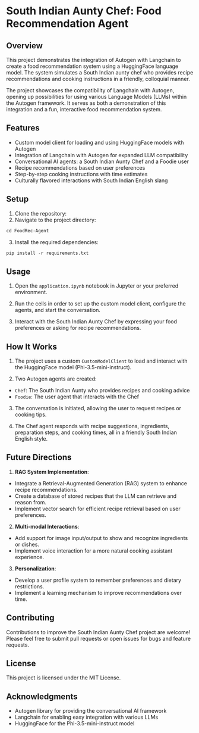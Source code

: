 # South Indian Aunty Chef: Food Recommendation Agent

## Overview

This project demonstrates the integration of Autogen with Langchain to create a food recommendation system using a HuggingFace language model. The system simulates a South Indian aunty chef who provides recipe recommendations and cooking instructions in a friendly, colloquial manner.

The project showcases the compatibility of Langchain with Autogen, opening up possibilities for using various Language Models (LLMs) within the Autogen framework. It serves as both a demonstration of this integration and a fun, interactive food recommendation system.

## Features

- Custom model client for loading and using HuggingFace models with Autogen
- Integration of Langchain with Autogen for expanded LLM compatibility
- Conversational AI agents: a South Indian Aunty Chef and a Foodie user
- Recipe recommendations based on user preferences
- Step-by-step cooking instructions with time estimates
- Culturally flavored interactions with South Indian English slang

## Setup

1. Clone the repository:
2. Navigate to the project directory:
```python
cd FoodRec-Agent
```
3. Install the required dependencies:
```python
pip install -r requirements.txt
```

## Usage

1. Open the `application.ipynb` notebook in Jupyter or your preferred environment.

2. Run the cells in order to set up the custom model client, configure the agents, and start the conversation.

3. Interact with the South Indian Aunty Chef by expressing your food preferences or asking for recipe recommendations.

## How It Works

1. The project uses a custom `CustomModelClient` to load and interact with the HuggingFace model (Phi-3.5-mini-instruct).

2. Two Autogen agents are created:
- `Chef`: The South Indian Aunty who provides recipes and cooking advice
- `Foodie`: The user agent that interacts with the Chef

3. The conversation is initiated, allowing the user to request recipes or cooking tips.

4. The Chef agent responds with recipe suggestions, ingredients, preparation steps, and cooking times, all in a friendly South Indian English style.

## Future Directions

1. **RAG System Implementation**: 
- Integrate a Retrieval-Augmented Generation (RAG) system to enhance recipe recommendations.
- Create a database of stored recipes that the LLM can retrieve and reason from.
- Implement vector search for efficient recipe retrieval based on user preferences.

2. **Multi-modal Interactions**:
- Add support for image input/output to show and recognize ingredients or dishes.
- Implement voice interaction for a more natural cooking assistant experience.

3. **Personalization**:
- Develop a user profile system to remember preferences and dietary restrictions.
- Implement a learning mechanism to improve recommendations over time.


## Contributing

Contributions to improve the South Indian Aunty Chef project are welcome! Please feel free to submit pull requests or open issues for bugs and feature requests.

## License

This project is licensed under the MIT License.

## Acknowledgments

- Autogen library for providing the conversational AI framework
- Langchain for enabling easy integration with various LLMs
- HuggingFace for the Phi-3.5-mini-instruct model

